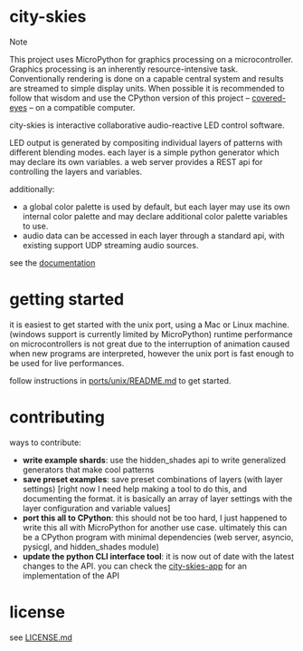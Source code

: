 # city-skies

> [!NOTE]
> This project uses MicroPython for graphics processing on a microcontroller.
> Graphics processing is an inherently resource-intensive task.
> Conventionally rendering is done on a capable central system and results are streamed to simple display units.
> When possible it is recommended to follow that wisdom
> and use the CPython version of this project – [covered-eyes](https://github.com/oclyke/covered-eyes)
> – on a compatible computer.

city-skies is interactive collaborative audio-reactive LED control software.

LED output is generated by compositing individual layers of patterns with different blending modes. each layer is a simple python generator which may declare its own variables. a web server provides a REST api for controlling the layers and variables.

additionally:
* a global color palette is used by default, but each layer may use its own internal color palette and may declare additional color palette variables to use.
* audio data can be accessed in each layer through a standard api, with existing support UDP streaming audio sources.

see the [documentation](./docs/index.md)

# getting started

it is easiest to get started with the unix port, using a Mac or Linux machine. (windows support is currently limited by MicroPython)
runtime performance on microcontrollers is not great due to the interruption of animation caused when new programs are interpreted, however the unix port is fast enough to be used for live performances.

follow instructions in [ports/unix/README.md](./ports/unix/README.md) to get started.

# contributing

ways to contribute:
* **write example shards**: use the hidden_shades api to write generalized generators that make cool patterns
* **save preset examples**: save preset combinations of layers (with layer settings) [right now I need help making a tool to do this, and documenting the format. it is basically an array of layer settings with the layer configuration and variable values]
* **port this all to CPython**: this should not be too hard, I just happened to write this all with MicroPython for another use case. ultimately this can be a CPython program with minimal dependencies (web server, asyncio, pysicgl, and hidden_shades module)
* **update the python CLI interface tool**: it is now out of date with the latest changes to the API. you can check the [city-skies-app](https://github.com/oclyke/city-skies-app) for an implementation of the API

# license

see [LICENSE.md](./LICENSE.md)
